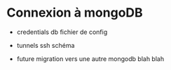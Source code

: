 # Connexion à mongoDB

- credentials db
fichier de config

- tunnels ssh
schéma

- future migration vers une autre mongodb
blah blah